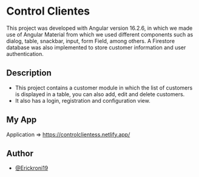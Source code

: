# Control Clientes

This project was developed with Angular version 16.2.6, in which we made use of Angular Material from which we used different components such as dialog, table, snackbar, input, form Field, among others.
A Firestore database was also implemented to store customer information and user authentication.

## Description
- This project contains a customer module in which the list of customers is displayed in a table, you can also add, edit and delete customers.
- It also has a login, registration and configuration view.

## My App
Application => https://controlclientess.netlify.app/
  
## Author
- [@Erickroni19](https://github.com/Erickroni19)

